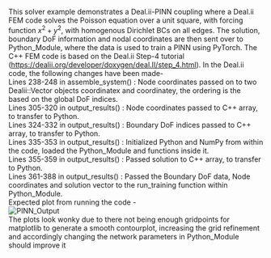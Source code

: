 This solver example demonstrates a Deal.ii-PINN coupling where a Deal.ii FEM code solves the Poisson equation over a unit square, with forcing function $x^2+y^2$, with
homogenous Dirichlet BCs on all edges. The solution, boundary DoF information and nodal coordinates are then sent over to Python_Module, where the data is used 
to train a PINN using PyTorch. The C++ FEM code is based on the Deal.ii Step-4 tutorial (https://dealii.org/developer/doxygen/deal.II/step_4.html). 
In the Deal.ii code, the following changes have been made- \
Lines 238-248 in assemble_system() : Node coordinates passed on to two Dealii::Vector objects coordinatex and coordinatey, the ordering is the based on the global DoF indices. \
Lines 305-320 in output_results() : Node coordinates passed to C++ array, to transfer to Python.\
Lines 324-332 in output_results() : Boundary DoF indices passed to C++ array, to transfer to Python.\
Lines 335-353 in output_results() : Initialized Python and NumPy from within the code, loaded the Python_Module and functions inside it.\
Lines 355-359 in output_results() : Passed solution to C++ array, to transfer to Python.\
Lines 361-388 in output_results() : Passed the Boundary DoF data, Node coordinates and solution vector to the run_training function within Python_Module.\
Expected plot from running the code - \
![PINN_Output](https://github.com/SumedhSCU/PythonFOAM/assets/143654947/2ea74a14-bff0-4f8c-bb39-b2f32e10a7ad) \
The plots look wonky due to there not being enough gridpoints for matplotlib to generate a smooth contourplot, increasing the grid refinement and accordingly changing the 
network parameters in Python_Module should improve it

